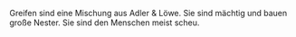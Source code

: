 Greifen sind eine Mischung aus Adler & Löwe. Sie sind mächtig und bauen große Nester. Sie sind den Menschen meist scheu.